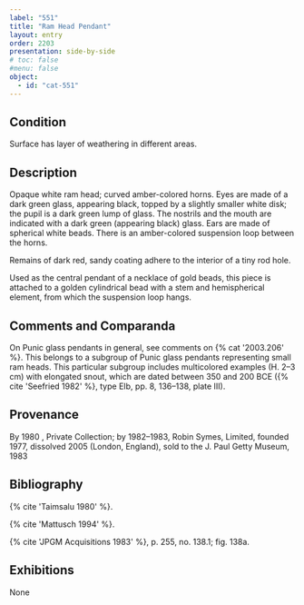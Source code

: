 ```yaml
---
label: "551"
title: "Ram Head Pendant"
layout: entry
order: 2203
presentation: side-by-side
# toc: false
#menu: false 
object:
  - id: "cat-551"
---
```


## Condition

Surface has layer of weathering in different areas.

## Description

Opaque white ram head; curved amber-colored horns. Eyes are made of a dark green glass, appearing black, topped by a slightly smaller white disk; the pupil is a dark green lump of glass. The nostrils and the mouth are indicated with a dark green (appearing black) glass. Ears are made of spherical white beads. There is an amber-colored suspension loop between the horns.

Remains of dark red, sandy coating adhere to the interior of a tiny rod hole.

Used as the central pendant of a necklace of gold beads, this piece is attached to a golden cylindrical bead with a stem and hemispherical element, from which the suspension loop hangs.

## Comments and Comparanda

On Punic glass pendants in general, see comments on {% cat '2003.206' %}. This belongs to a subgroup of Punic glass pendants representing small ram heads. This particular subgroup includes multicolored examples (H. 2–3 cm) with elongated snout, which are dated between 350 and 200 BCE ({% cite 'Seefried 1982' %}, type EIb, pp. 8, 136–138, plate III).

## Provenance

By 1980 , Private Collection; by 1982–1983, Robin Symes, Limited, founded 1977, dissolved 2005 (London, England), sold to the J. Paul Getty Museum, 1983

## Bibliography

{% cite 'Taimsalu 1980' %}.

{% cite 'Mattusch 1994' %}.

{% cite 'JPGM Acquisitions 1983' %}, p. 255, no. 138.1; fig. 138a.

## Exhibitions

None